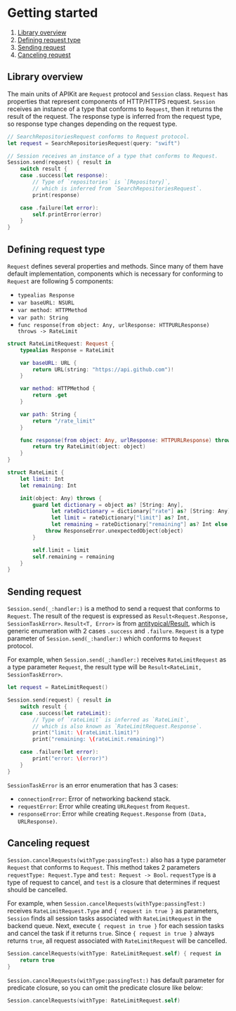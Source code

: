 # Getting started

1. [Library overview](#library-overview)
2. [Defining request type](#defining-request-type)
3. [Sending request](#sending-request)
4. [Canceling request](#canceling-request)

## Library overview

The main units of APIKit are `Request` protocol and `Session` class. `Request` has properties that represent components of HTTP/HTTPS request. `Session` receives an instance of a type that conforms to `Request`, then it returns the result of the request. The response type is inferred from the request type, so response type changes depending on the request type.

```swift
// SearchRepositoriesRequest conforms to Request protocol.
let request = SearchRepositoriesRequest(query: "swift")

// Session receives an instance of a type that conforms to Request.
Session.send(request) { result in
    switch result {
    case .success(let response):
        // Type of `repositories` is `[Repository]`,
        // which is inferred from `SearchRepositoriesRequest`.
        print(response)

    case .failure(let error):
        self.printError(error)
    }
}
```

## Defining request type

`Request` defines several properties and methods. Since many of them have default implementation, components which is necessary for conforming to `Request` are following 5 components:

- `typealias Response`
- `var baseURL: NSURL`
- `var method: HTTPMethod`
- `var path: String`
- `func response(from object: Any, urlResponse: HTTPURLResponse) throws -> RateLimit`

```swift
struct RateLimitRequest: Request {
    typealias Response = RateLimit

    var baseURL: URL {
        return URL(string: "https://api.github.com")!
    }

    var method: HTTPMethod {
        return .get
    }

    var path: String {
        return "/rate_limit"
    }

    func response(from object: Any, urlResponse: HTTPURLResponse) throws -> RateLimit {
        return try RateLimit(object: object)
    }
}

struct RateLimit {
    let limit: Int
    let remaining: Int

    init(object: Any) throws {
        guard let dictionary = object as? [String: Any],
              let rateDictionary = dictionary["rate"] as? [String: Any],
              let limit = rateDictionary["limit"] as? Int,
              let remaining = rateDictionary["remaining"] as? Int else {
            throw ResponseError.unexpectedObject(object)
        }

        self.limit = limit
        self.remaining = remaining
    }
}
```

## Sending request

`Session.send(_:handler:)` is a method to send a request that conforms to `Request`. The result of the request is expressed as `Result<Request.Response, SessionTaskError>`. `Result<T, Error>` is from [antitypical/Result](https://github.com/antitypical/Result), which is generic enumeration with 2 cases `.success` and `.failure`. `Request` is a type parameter of `Session.send(_:handler:)` which conforms to `Request` protocol.

For example, when `Session.send(_:handler:)` receives `RateLimitRequest` as a type parameter `Request`, the result type will be `Result<RateLimit, SessionTaskError>`.

```swift
let request = RateLimitRequest()

Session.send(request) { result in
    switch result {
    case .success(let rateLimit):
        // Type of `rateLimit` is inferred as `RateLimit`,
        // which is also known as `RateLimitRequest.Response`.
        print("limit: \(rateLimit.limit)")
        print("remaining: \(rateLimit.remaining)")

    case .failure(let error):
        print("error: \(error)")
    }
}
```

`SessionTaskError` is an error enumeration that has 3 cases:

- `connectionError`: Error of networking backend stack.
- `requestError`: Error while creating `URLRequest` from `Request`.
- `responseError`: Error while creating `Request.Response` from `(Data, URLResponse)`.

## Canceling request

`Session.cancelRequests(withType:passingTest:)` also has a type parameter `Request` that conforms to `Request`. This method takes 2 parameters `requestType: Request.Type` and `test: Request -> Bool`. `requestType` is a type of request to cancel, and `test` is a closure that determines if request should be cancelled.

For example, when `Session.cancelRequests(withType:passingTest:)` receives `RateLimitRequest.Type` and `{ request in true }` as parameters, `Session` finds all session tasks associated with `RateLimitRequest` in the backend queue. Next, execute `{ request in true }` for each session tasks and cancel the task if it returns `true`. Since `{ request in true }` always returns `true`, all request associated with `RateLimitRequest` will be cancelled.

```swift
Session.cancelRequests(withType: RateLimitRequest.self) { request in
    return true
}
```

`Session.cancelRequests(withType:passingTest:)` has default parameter for predicate closure, so you can omit the predicate closure like below:

```swift
Session.cancelRequests(withType: RateLimitRequest.self)
```
